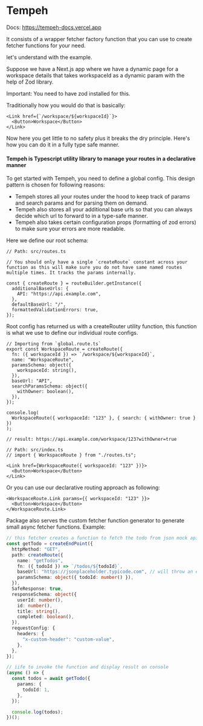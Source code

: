 # Tempeh

Docs: https://tempeh-docs.vercel.app

It consists of a wrapper fetcher factory function that you can use to create fetcher functions for your need.

let's understand with the example.

Suppose we have a Next.js app where we have a dynamic page for a workspace details that takes workspaceId as a dynamic param with the help of Zod library.

Important: You need to have zod installed for this.

Traditionally how you would do that is basically:

```tsx
<Link href={`/workspace/${workspaceId}`}>
  <Button>Workspace</Button>
</Link>
```

Now here you get little to no safety plus it breaks the dry principle. Here's how you can do it in a fully type safe manner.

#### Tempeh is Typescript utility library to manage your routes in a declarative manner

To get started with Tempeh, you need to define a global config. This design pattern is chosen for following reasons:

- Tempeh stores all your routes under the hood to keep track of params and search params and for parsing them on demand.
- Tempeh also stores all your additional base urls so that you can always decide which url to forward to in a type-safe manner.
- Tempeh also takes certain configuration props (formatting of zod errors) to make sure your errors are more readable.

Here we define our root schema:

```tsx
// Path: src/routes.ts

// You should only have a single `createRoute` constant across your function as this will make sure you do not have same named routes multiple times. It tracks the params internally.

const { createRoute } = routeBuilder.getInstance({
  additionalBaseUrls: {
    API: "https://api.example.com",
  },
  defaultBaseUrl: "/",
  formattedValidationErrors: true,
});
```

Root config has returned us with a createRouter utility function, this function is what we use to define our individual route configs.

```tsx
// Importing from `global.route.ts`
export const WorkspaceRoute = createRoute({
  fn: ({ workspaceId }) => `/workspace/${workspaceId}`,
  name: "WorkspaceRoute",
  paramsSchema: object({
    workspaceId: string(),
  }),
  baseUrl: "API",
  searchParamsSchema: object({
    withOwner: boolean(),
  }),
});

console.log(
  WorkspaceRoute({ workspaceId: "123" }, { search: { withOwner: true } })
);

// result: https://api.example.com/workspace/123?withOwner=true
```

```tsx
// Path: src/index.ts
// import { WorkspaceRoute } from "./routes.ts";

<Link href={WorkspaceRoute({ workspaceId: "123" })}>
  <Button>Workspace</Button>
</Link>
```

Or you can use our declarative routing approach as following:

```tsx
<WorkspaceRoute.Link params={{ workspaceId: "123" }}>
  <Button>Workspace</Button>
</WorkspaceRoute.Link>
```

Package also serves the custom fetcher function generator to generate small async fetcher functions. Example:

```ts
// this fetcher creates a function to fetch the todo from json mock api
const getTodo = createEndPoint({
  httpMethod: "GET",
  path: createRoute({
    name: "getTodos",
    fn: ({ todoId }) => `/todos/${todoId}`,
    baseUrl: "https://jsonplaceholder.typicode.com", // will throw an error if custom baseRoute is not valid url
    paramsSchema: object({ todoId: number() }),
  }),
  SafeResponse: true,
  responseSchema: object({
    userId: number(),
    id: number(),
    title: string(),
    completed: boolean(),
  }),
  requestConfig: {
    headers: {
      "x-custom-header": "custom-value",
    },
  },
});

// iife to invoke the function and display result on console
(async () => {
  const todos = await getTodo({
    params: {
      todoId: 1,
    },
  });

  console.log(todos);
})();
```
